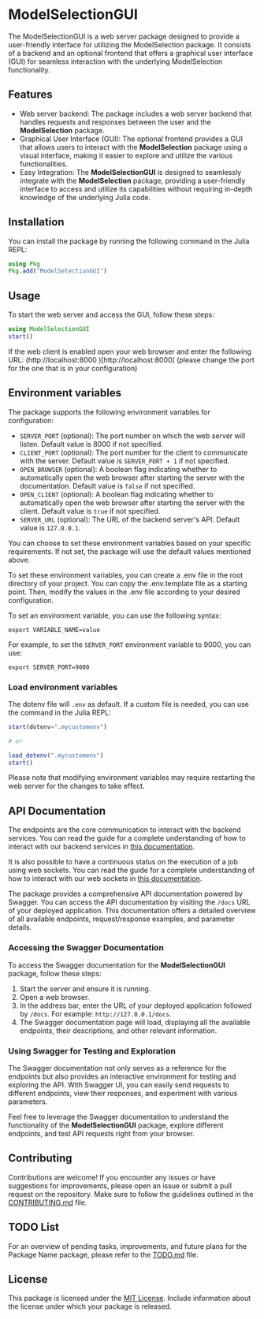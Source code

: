 # ModelSelectionGUI

The ModelSelectionGUI is a web server package designed to provide a user-friendly interface for utilizing the ModelSelection package. It consists of a backend and an optional frontend that offers a graphical user interface (GUI) for seamless interaction with the underlying ModelSelection functionality.

## Features

- Web server backend: The package includes a web server backend that handles requests and responses between the user and the **ModelSelection** package.
- Graphical User Interface (GUI): The optional frontend provides a GUI that allows users to interact with the **ModelSelection** package using a visual interface, making it easier to explore and utilize the various functionalities.
- Easy Integration: The **ModelSelectionGUI** is designed to seamlessly integrate with the **ModelSelection** package, providing a user-friendly interface to access and utilize its capabilities without requiring in-depth knowledge of the underlying Julia code.

## Installation

You can install the package by running the following command in the Julia REPL:

```julia
using Pkg
Pkg.add("ModelSelectionGUI")
```

## Usage

To start the web server and access the GUI, follow these steps:

```julia
using ModelSelectionGUI
start()
```

If the web client is enabled open your web browser and enter the following URL: (http://localhost:8000
)[http://localhost:8000] (please change the port for the one that is in your configuration)

## Environment variables

The package supports the following environment variables for configuration:

- `SERVER_PORT` (optional): The port number on which the web server will listen. Default value is 8000 if not specified.
- `CLIENT_PORT` (optional): The port number for the client to communicate with the server. Default value is `SERVER_PORT + 1` if not specified.
- `OPEN_BROWSER` (optional): A boolean flag indicating whether to automatically open the web browser after starting the server with the documentation. Default value is `false` if not specified.
- `OPEN_CLIENT` (optional): A boolean flag indicating whether to automatically open the web browser after starting the server with the client. Default value is `true` if not specified.
- `SERVER_URL` (optional): The URL of the backend server's API. Default value is `127.0.0.1`.

You can choose to set these environment variables based on your specific requirements. If not set, the package will use the default values mentioned above.

To set these environment variables, you can create a .env file in the root directory of your project. You can copy the .env.template file as a starting point. Then, modify the values in the .env file according to your desired configuration.

To set an environment variable, you can use the following syntax:

```plaintext
export VARIABLE_NAME=value
```

For example, to set the `SERVER_PORT` environment variable to 9000, you can use:

```plaintext
export SERVER_PORT=9000
```

### Load environment variables
The dotenv file will `.env` as default. If a custom file is needed, you can use the command in the Julia REPL:
```julia
start(dotenv=".mycustomenv")

# or

load_dotenv(".mycustomenv")
start()
```

Please note that modifying environment variables may require restarting the web server for the changes to take effect.

## API Documentation

The endpoints are the core communication to interact with the backend services. You can read the guide for a complete understanding of how to interact with our backend services in [this documentation](docs/endpoints.md).

It is also possible to have a continuous status on the execution of a job using web sockets. You can read the guide for a complete understanding of how to interact with our web sockets in [this documentation](docs/websockets.md).

The package provides a comprehensive API documentation powered by Swagger. You can access the API documentation by visiting the `/docs` URL of your deployed application. This documentation offers a detailed overview of all available endpoints, request/response examples, and parameter details.

### Accessing the Swagger Documentation

To access the Swagger documentation for the **ModelSelectionGUI** package, follow these steps:

1. Start the server and ensure it is running.
2. Open a web browser.
3. In the address bar, enter the URL of your deployed application followed by `/docs`. For example: `http://127.0.0.1/docs`.
4. The Swagger documentation page will load, displaying all the available endpoints, their descriptions, and other relevant information.

### Using Swagger for Testing and Exploration

The Swagger documentation not only serves as a reference for the endpoints but also provides an interactive environment for testing and exploring the API. With Swagger UI, you can easily send requests to different endpoints, view their responses, and experiment with various parameters.

Feel free to leverage the Swagger documentation to understand the functionality of the **ModelSelectionGUI** package, explore different endpoints, and test API requests right from your browser.

## Contributing

Contributions are welcome! If you encounter any issues or have suggestions for improvements, please open an issue or submit a pull request on the repository. Make sure to follow the guidelines outlined in the [CONTRIBUTING.md](CONTRIBUTING.md) file.

## TODO List

For an overview of pending tasks, improvements, and future plans for the Package Name package, please refer to the [TODO.md](TODO.md) file.

## License

This package is licensed under the [MIT License](LICENSE). Include information about the license under which your package is released.
